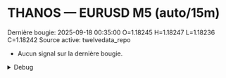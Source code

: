 # THANOS — EURUSD M5 (auto/15m)
Dernière bougie: 2025-09-18 00:35:00  O=1.18245  H=1.18247  L=1.18236  C=1.18242
Source active: twelvedata_repo

- Aucun signal sur la dernière bougie.

<details><summary>Debug</summary>

- TD_API_KEY manquant.

</details>